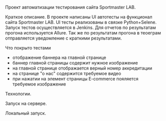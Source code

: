 Проект автоматизации тестирования сайта Sportmaster LAB.

Краткое описание.
В проекте написаны UI автотесты на функционал сайта Sportmaster LAB. UI тесты реализованы в связке Python+Selene. Запуск тестов осуществляется в Jenkins. Для отчетов по результатам прогона используется Allure. Так же по результатам прогона в теоеграм отправляется уведомление с краткими результатами.

Что покрыто тестами
- отображение баннера на главной странице
- баннер главной страницы содержит нужное изображение
- на главной странице отображается верный номер аккредитации
- на странице "о нас" содержится требуемое видео
- при нажатии на элемент страницы E-commerce пояляется требуемое изображение

Технологии.

Запуск на сервере.

Локальный запуск.
